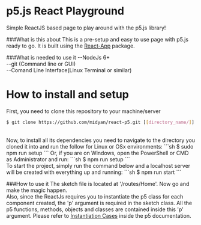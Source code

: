 # p5.js React Playground
 Simple ReactJS based page to play around with the p5.js library!



###What is this about
  This is a pre-setup and easy to use page with p5.js ready to go. It is built using the <a href="https://github.com/kriasoft/react-app">React-App<a> package.



###What is needed to use it
  --NodeJs 6+<br>
  --git (Command line or GUI)<br>
  --Comand Line Interface(Linux Terminal or similar)<br>

# How to install and setup
  First, you need to clone this repository to your machine/server  
  ```sh
  $ git clone https://github.com/midyan/react-p5.git [[directory_name/]]
  ```
  <br>
  Now, to install all its dependencies you need to navigate to the directory you cloned it into and run the follow for Linux or OSx environments:  
  ```sh
  $ sudo npm run setup
  ```
  Or, if you are on Windows, open the PowerShell or CMD as Administrator and run:
  ```sh
  $ npm run setup
  ```
  <br>
  To start the project, simply run the command below and a localhost server will be created with everything up and running:
  ```sh
  $ npm run start
  ```

###How to use it
The sketch file is located at '/routes/Home'. Now go and make the magic happen.<br>Also, since the ReactJs requires you to instantiate the p5 class for each component created, the 'p' argument is required in the sketch class. All the p5 functions, methods, objects and classes are contained inside this 'p' argument. Please refer to <a href='https://github.com/processing/p5.js/wiki/Instantiation-Cases'>Instantiation Cases</a> inside the p5 documentation.
